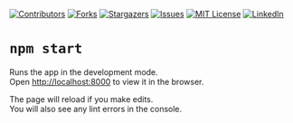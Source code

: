 [![Contributors][contributors-shield]][contributors-url]
[![Forks][forks-shield]][forks-url]
[![Stargazers][stars-shield]][stars-url]
[![Issues][issues-shield]][issues-url]
[![MIT License][license-shield]][license-url]
[![LinkedIn][linkedin-shield]][linkedin-url]

# `npm start`

Runs the app in the development mode.\
Open [http://localhost:8000](http://localhost:8000) to view it in the browser.

The page will reload if you make edits.\
You will also see any lint errors in the console.


<!-- MARKDOWN LINKS & IMAGES -->
<!-- https://www.markdownguide.org/basic-syntax/#reference-style-links -->
[contributors-shield]: https://img.shields.io/github/contributors/piccolo09/marauder-auth-react.svg?style=for-the-badge
[contributors-url]: https://github.com/piccolo09/marauder-auth-react/graphs/contributors
[forks-shield]: https://img.shields.io/github/forks/piccolo09/marauder-auth-react.svg?style=for-the-badge
[forks-url]: https://github.com/piccolo09/marauder-auth-react/network/members
[stars-shield]: https://img.shields.io/github/stars/piccolo09/marauder-auth-react.svg?style=for-the-badge
[stars-url]: https://github.com/piccolo09/marauder-auth-react/stargazers
[issues-shield]: https://img.shields.io/github/issues/piccolo09/marauder-auth-react.svg?style=for-the-badge
[issues-url]: https://github.com/piccolo09/marauder-auth-react/issues
[license-shield]: https://img.shields.io/github/license/piccolo09/marauder-auth-react?style=for-the-badge
[linkedin-shield]: https://img.shields.io/badge/-LinkedIn-black.svg?style=for-the-badge&logo=linkedin&colorB=555
[linkedin-url]: https://www.linkedin.com/in/keshav-pachpinde-044531211/
[license-url]: https://github.com/piccolo09/marauder-auth-react/blob/master/LICENSE.txt